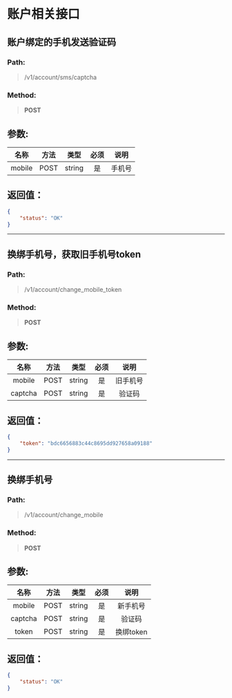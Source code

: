# 账户相关接口

## 账户绑定的手机发送验证码

### Path:

> /v1/account/sms/captcha

### Method:
 > **POST**

## 参数:

| 名称 | 方法 | 类型 | 必须 | 说明 |
| :-: | :-: | :-: | :-: | :-: |
| mobile | POST | string | 是 |  手机号 |

## 返回值：
```json
{
    "status": "OK"
}
```

------ 

## 换绑手机号，获取旧手机号token

### Path:

> /v1/account/change_mobile_token

### Method:
 > **POST**

## 参数:

| 名称 | 方法 | 类型 | 必须 | 说明 |
| :-: | :-: | :-: | :-: | :-: |
| mobile | POST | string | 是 |  旧手机号 |
| captcha | POST | string | 是 |  验证码 |

## 返回值：
```json
{
    "token": "bdc6656883c44c8695dd927658a09188"
}
```

--------

## 换绑手机号

### Path:

> /v1/account/change_mobile

### Method:
 > **POST**

## 参数:

| 名称 | 方法 | 类型 | 必须 | 说明 |
| :-: | :-: | :-: | :-: | :-: |
| mobile | POST | string | 是 |  新手机号 |
| captcha | POST | string | 是 |  验证码 |
| token | POST | string | 是 |  换绑token |

## 返回值：
```json
{
    "status": "OK"
}
```